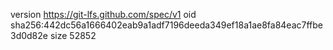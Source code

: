 version https://git-lfs.github.com/spec/v1
oid sha256:442dc56a1666402eab9a1adf7196deeda349ef18a1ae8fa84eac7ffbe3d0d82e
size 52852
